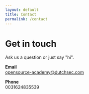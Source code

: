 ```yaml
---
layout: default
title: Contact
permalink: /contact
---
```


# Get in touch

Ask us a question or just say "hi".

**Email**  
[opensource-academy@dutchsec.com](mailto:opensource-academy@dutchsec.com)

**Phone**  
0031624835539
